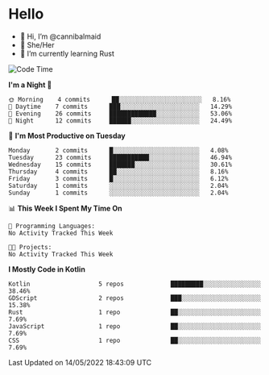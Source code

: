 # Hello
- 👋 Hi, I’m @cannibalmaid
- 👀 She/Her
- 🌱 I’m currently learning Rust

<!--START_SECTION:waka-->
![Code Time](http://img.shields.io/badge/Code%20Time-0%20secs-blue)

**I'm a Night 🦉** 

```text
🌞 Morning    4 commits      ██░░░░░░░░░░░░░░░░░░░░░░░   8.16% 
🌆 Daytime    7 commits      ███░░░░░░░░░░░░░░░░░░░░░░   14.29% 
🌃 Evening    26 commits     █████████████░░░░░░░░░░░░   53.06% 
🌙 Night      12 commits     ██████░░░░░░░░░░░░░░░░░░░   24.49%

```
📅 **I'm Most Productive on Tuesday** 

```text
Monday       2 commits      █░░░░░░░░░░░░░░░░░░░░░░░░   4.08% 
Tuesday      23 commits     ███████████░░░░░░░░░░░░░░   46.94% 
Wednesday    15 commits     ███████░░░░░░░░░░░░░░░░░░   30.61% 
Thursday     4 commits      ██░░░░░░░░░░░░░░░░░░░░░░░   8.16% 
Friday       3 commits      █░░░░░░░░░░░░░░░░░░░░░░░░   6.12% 
Saturday     1 commits      ░░░░░░░░░░░░░░░░░░░░░░░░░   2.04% 
Sunday       1 commits      ░░░░░░░░░░░░░░░░░░░░░░░░░   2.04%

```


📊 **This Week I Spent My Time On** 

```text
💬 Programming Languages: 
No Activity Tracked This Week

🐱‍💻 Projects: 
No Activity Tracked This Week

```

**I Mostly Code in Kotlin** 

```text
Kotlin                   5 repos             █████████░░░░░░░░░░░░░░░░   38.46% 
GDScript                 2 repos             ███░░░░░░░░░░░░░░░░░░░░░░   15.38% 
Rust                     1 repo              ██░░░░░░░░░░░░░░░░░░░░░░░   7.69% 
JavaScript               1 repo              ██░░░░░░░░░░░░░░░░░░░░░░░   7.69% 
CSS                      1 repo              ██░░░░░░░░░░░░░░░░░░░░░░░   7.69%

```



 Last Updated on 14/05/2022 18:43:09 UTC
<!--END_SECTION:waka-->
